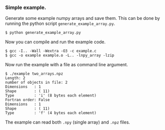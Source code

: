 ### Simple example.

Generate some example numpy arrays and save them. This can be done by running the python script
`generate_example_array.py`.

    $ python generate_example_array.py

Now you can compile and run the example code.

    $ gcc -I.. -Wall -Wextra -O3 -c example.c
    $ gcc -o example example.o -L.. -lnpy_array -lzip

Now run the example with a file as command line argument.

    $ ./example two_arrays.npz 
    Length: 2
    number of objects in file: 2
    Dimensions   : 1
    Shape        : ( 11)
    Type         : 'i' (8 bytes each element)
    Fortran order: False
    Dimensions   : 1
    Shape        : ( 11)
    Type         : 'f' (4 bytes each element)

The example can read both `.npy` (single array) and `.npz` files.
